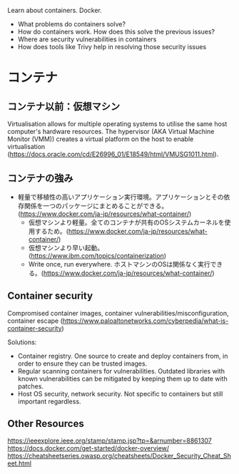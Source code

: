 Learn about containers. Docker.
- What problems do containers solve?
- How do containers work. How does this solve the previous issues?
- Where are security vulnerabilities in containers
- How does tools like Trivy help in resolving those security issues

# コンテナ

## コンテナ以前：仮想マシン

Virtualisation allows for multiple operating systems to utilise the same host computer's hardware resources. The hypervisor (AKA Virtual Machine Monitor (VMM)) creates a virtual platform on the host to enable virtualisation (<https://docs.oracle.com/cd/E26996_01/E18549/html/VMUSG1011.html>).

## コンテナの強み

- 軽量で移植性の高いアプリケーション実行環境。アプリケーションとその依存関係を一つのパッケージにまとめることができる。(<https://www.docker.com/ja-jp/resources/what-container/>)
    - 仮想マシンより軽量。全てのコンテナが共有のOSシステムカーネルを使用するため。(<https://www.docker.com/ja-jp/resources/what-container/>)
    - 仮想マシンより早い起動。(<https://www.ibm.com/topics/containerization>)
    - Write once, run everywhere. ホストマシンのOSは関係なく実行できる。(<https://www.docker.com/ja-jp/resources/what-container/>)

## Container security

Compromised container images, container vulnerabilities/misconfiguration, container escape (<https://www.paloaltonetworks.com/cyberpedia/what-is-container-security>)

Solutions:

- Container registry. One source to create and deploy containers from, in order to ensure they can be trusted images.
- Regular scanning containers for vulnerabilities. Outdated libraries with known vulnerabilities can be mitigated by keeping them up to date with patches.
- Host OS security, network security. Not specific to containers but still important regardless.

## Other Resources

https://ieeexplore.ieee.org/stamp/stamp.jsp?tp=&arnumber=8861307
https://docs.docker.com/get-started/docker-overview/
https://cheatsheetseries.owasp.org/cheatsheets/Docker_Security_Cheat_Sheet.html